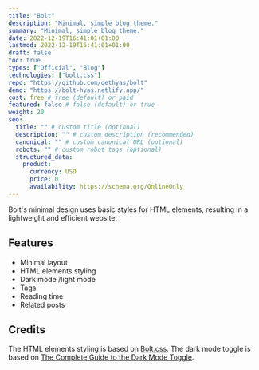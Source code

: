```yaml
---
title: "Bolt"
description: "Minimal, simple blog theme."
summary: "Minimal, simple blog theme."
date: 2022-12-19T16:41:01+01:00
lastmod: 2022-12-19T16:41:01+01:00
draft: false
toc: true
types: ["Official", "Blog"]
technologies: ["bolt.css"]
repo: "https://github.com/gethyas/bolt"
demo: "https://bolt-hyas.netlify.app/"
cost: free # free (default) or paid
featured: false # false (default) or true
weight: 20
seo:
  title: "" # custom title (optional)
  description: "" # custom description (recommended)
  canonical: "" # custom canonical URL (optional)
  robots: "" # custom robot tags (optional)
  structured_data:
    product:
      currency: USD
      price: 0
      availability: https://schema.org/OnlineOnly
---
```


Bolt's minimal design uses basic styles for HTML elements, resulting in a lightweight and efficient website.

## Features

- Minimal layout
- HTML elements styling
- Dark mode /light mode
- Tags
- Reading time
- Related posts

## Credits

The HTML elements styling is based on [Bolt.css](https://boltcss.com/). The dark mode toggle is based on [The Complete Guide to the Dark Mode Toggle](https://ryanfeigenbaum.com/dark-mode/).
